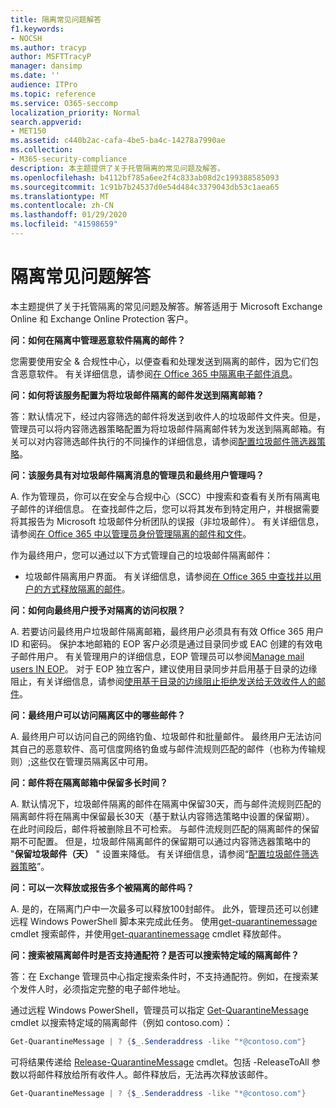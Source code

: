 ```yaml
---
title: 隔离常见问题解答
f1.keywords:
- NOCSH
ms.author: tracyp
author: MSFTTracyP
manager: dansimp
ms.date: ''
audience: ITPro
ms.topic: reference
ms.service: O365-seccomp
localization_priority: Normal
search.appverid:
- MET150
ms.assetid: c440b2ac-cafa-4be5-ba4c-14278a7990ae
ms.collection:
- M365-security-compliance
description: 本主题提供了关于托管隔离的常见问题及解答。
ms.openlocfilehash: b4112bf785a6ee2f4c833ab08d2c199388585093
ms.sourcegitcommit: 1c91b7b24537d0e54d484c3379043db53c1aea65
ms.translationtype: MT
ms.contentlocale: zh-CN
ms.lasthandoff: 01/29/2020
ms.locfileid: "41598659"
---
```

# <a name="quarantine-faq"></a>隔离常见问题解答

本主题提供了关于托管隔离的常见问题及解答。解答适用于 Microsoft Exchange Online 和 Exchange Online Protection 客户。

 **问：如何在隔离中管理恶意软件隔离的邮件？**

您需要使用安全 & 合规性中心，以便查看和处理发送到隔离的邮件，因为它们包含恶意软件。 有关详细信息，请参阅[在 Office 365 中隔离电子邮件消息](quarantine-email-messages.md)。

 **问：如何将该服务配置为将垃圾邮件隔离的邮件发送到隔离邮箱？**

答：默认情况下，经过内容筛选的邮件将发送到收件人的垃圾邮件文件夹。但是，管理员可以将内容筛选器策略配置为将垃圾邮件隔离邮件转为发送到隔离邮箱。有关可以对内容筛选邮件执行的不同操作的详细信息，请参阅[配置垃圾邮件筛选器策略](configure-your-spam-filter-policies.md)。

 **问：该服务具有对垃圾邮件隔离消息的管理员和最终用户管理吗？**

A. 作为管理员，你可以在安全与合规中心（SCC）中搜索和查看有关所有隔离电子邮件的详细信息。 在查找邮件之后，您可以将其发布到特定用户，并根据需要将其报告为 Microsoft 垃圾邮件分析团队的误报（非垃圾邮件）。 有关详细信息，请参阅[在 Office 365 中以管理员身份管理隔离的邮件和文件](manage-quarantined-messages-and-files.md)。

作为最终用户，您可以通过以下方式管理自己的垃圾邮件隔离邮件：

- 垃圾邮件隔离用户界面。 有关详细信息，请参阅[在 Office 365 中查找并以用户的方式释放隔离的邮件](find-and-release-quarantined-messages-as-a-user.md)。

 **问：如何向最终用户授予对隔离的访问权限？**

A. 若要访问最终用户垃圾邮件隔离邮箱，最终用户必须具有有效 Office 365 用户 ID 和密码。 保护本地邮箱的 EOP 客户必须是通过目录同步或 EAC 创建的有效电子邮件用户。 有关管理用户的详细信息，EOP 管理员可以参阅[Manage mail users IN EOP](manage-mail-users-in-eop.md)。 对于 EOP 独立客户，建议使用目录同步并启用基于目录的边缘阻止，有关详细信息，请参阅[使用基于目录的边缘阻止拒绝发送给无效收件人的邮件](https://docs.microsoft.com/exchange/mail-flow-best-practices/use-directory-based-edge-blocking)。

 **问：最终用户可以访问隔离区中的哪些邮件？**

A. 最终用户可以访问自己的网络钓鱼、垃圾邮件和批量邮件。 最终用户无法访问其自己的恶意软件、高可信度网络钓鱼或与邮件流规则匹配的邮件（也称为传输规则）;这些仅在管理员隔离区中可用。 

 **问：邮件将在隔离邮箱中保留多长时间？**

A. 默认情况下，垃圾邮件隔离的邮件在隔离中保留30天，而与邮件流规则匹配的隔离邮件将在隔离中保留最长30天（基于默认内容筛选策略中设置的保留期）。 在此时间段后，邮件将被删除且不可检索。 与邮件流规则匹配的隔离邮件的保留期不可配置。 但是，垃圾邮件隔离邮件的保留期可以通过内容筛选器策略中的 "**保留垃圾邮件（天）** " 设置来降低。 有关详细信息，请参阅“[配置垃圾邮件筛选器策略](configure-your-spam-filter-policies.md)”。

 **问：可以一次释放或报告多个被隔离的邮件吗？**

A. 是的，在隔离门户中一次最多可以释放100封邮件。 此外，管理员还可以创建远程 Windows PowerShell 脚本来完成此任务。 使用[get-quarantinemessage](https://docs.microsoft.com/powershell/module/exchange/antispam-antimalware/get-quarantinemessage) cmdlet 搜索邮件，并使用[get-quarantinemessage](https://docs.microsoft.com/powershell/module/exchange/antispam-antimalware/release-quarantinemessage) cmdlet 释放邮件。

 **问：搜索被隔离邮件时是否支持通配符？是否可以搜索特定域的隔离邮件？**

答：在 Exchange 管理员中心指定搜索条件时，不支持通配符。例如，在搜索某个发件人时，必须指定完整的电子邮件地址。

通过远程 Windows PowerShell，管理员可以指定 [Get-QuarantineMessage](https://docs.microsoft.com/powershell/module/exchange/antispam-antimalware/get-quarantinemessage) cmdlet 以搜索特定域的隔离邮件（例如 contoso.com）：

```powershell
Get-QuarantineMessage | ? {$_.Senderaddress -like "*@contoso.com"}
```

可将结果传递给 [Release-QuarantineMessage](https://docs.microsoft.com/powershell/module/exchange/antispam-antimalware/release-quarantinemessage) cmdlet。包括 -ReleaseToAll 参数以将邮件释放给所有收件人。邮件释放后，无法再次释放该邮件。

```powershell
Get-QuarantineMessage | ? {$_.Senderaddress -like "*@contoso.com"}
```
